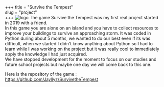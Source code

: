 +++
title = "Survive the Tempest"  
slug = "project"	
+++
 <img src="../images/logo.jpg" alt="logo" id="logo"/> 
The game Survive the Tempest was my first real project started in 2019 with a friend.  
  In this game you are alone on an island and you have to collect resources to improve your buildings to survive an approaching storm.
It was coded in Python during about 5 months, we wanted to do our best even if its was difficult, when we started I didn't know anything 
about Python so I had to learn while I was working on the project but it was really cool to immediately apply the knowledge I had just acquired.   
  We have stopped development for the moment to focus on our studies and future school projects but maybe one day we will come back to this one.

Here is the repository of the game : https://github.com/Jayllyz/SurvivetheTempest   

